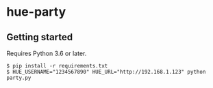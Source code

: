 # hue-party

## Getting started
Requires Python 3.6 or later.

```console
$ pip install -r requirements.txt
$ HUE_USERNAME="1234567890" HUE_URL="http://192.168.1.123" python party.py
```

